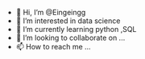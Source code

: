 - 👋 Hi, I’m @Eingeingg
- 👀 I’m interested in data science
- 🌱 I’m currently learning python ,SQL
- 💞️ I’m looking to collaborate on ...
- 📫 How to reach me ...

<!---
Eingeingg/Eingeingg is a ✨ special ✨ repository because its `README.md` (this file) appears on your GitHub profile.
You can click the Preview link to take a look at your changes.
--->
